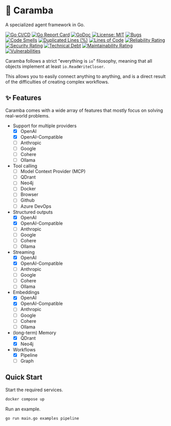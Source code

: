 # 🤖 Caramba

A specialized agent framework in Go.

[![Go CI/CD](https://github.com/theapemachine/caramba/actions/workflows/main.yml/badge.svg)](https://github.com/theapemachine/caramba/actions/workflows/main.yml)
[![Go Report Card](https://goreportcard.com/badge/github.com/theapemachine/caramba)](https://goreportcard.com/report/github.com/theapemachine/caramba)
[![GoDoc](https://godoc.org/github.com/theapemachine/caramba?status.svg)](https://godoc.org/github.com/theapemachine/caramba)
[![License: MIT](https://img.shields.io/badge/License-MIT-yellow.svg)](https://opensource.org/licenses/MIT)
[![Bugs](https://sonarcloud.io/api/project_badges/measure?project=TheApeMachine_caramba&metric=bugs)](https://sonarcloud.io/summary/new_code?id=TheApeMachine_caramba)
[![Code Smells](https://sonarcloud.io/api/project_badges/measure?project=TheApeMachine_caramba&metric=code_smells)](https://sonarcloud.io/summary/new_code?id=TheApeMachine_caramba)
[![Duplicated Lines (%)](https://sonarcloud.io/api/project_badges/measure?project=TheApeMachine_caramba&metric=duplicated_lines_density)](https://sonarcloud.io/summary/new_code?id=TheApeMachine_caramba)
[![Lines of Code](https://sonarcloud.io/api/project_badges/measure?project=TheApeMachine_caramba&metric=ncloc)](https://sonarcloud.io/summary/new_code?id=TheApeMachine_caramba)
[![Reliability Rating](https://sonarcloud.io/api/project_badges/measure?project=TheApeMachine_caramba&metric=reliability_rating)](https://sonarcloud.io/summary/new_code?id=TheApeMachine_caramba)
[![Security Rating](https://sonarcloud.io/api/project_badges/measure?project=TheApeMachine_caramba&metric=security_rating)](https://sonarcloud.io/summary/new_code?id=TheApeMachine_caramba)
[![Technical Debt](https://sonarcloud.io/api/project_badges/measure?project=TheApeMachine_caramba&metric=sqale_index)](https://sonarcloud.io/summary/new_code?id=TheApeMachine_caramba)
[![Maintainability Rating](https://sonarcloud.io/api/project_badges/measure?project=TheApeMachine_caramba&metric=sqale_rating)](https://sonarcloud.io/summary/new_code?id=TheApeMachine_caramba)
[![Vulnerabilities](https://sonarcloud.io/api/project_badges/measure?project=TheApeMachine_caramba&metric=vulnerabilities)](https://sonarcloud.io/summary/new_code?id=TheApeMachine_caramba)

Caramba follows a strict "everything is `io`" filosophy, meaning that all objects implement at least `io.ReadWriteCloser`.

This allows you to easily connect anything to anything, and is a direct result of the difficulties of creating complex workflows.

## ✨ Features

Caramba comes with a wide array of features that mostly focus on solving real-world problems.

- Support for multiple providers
  - [x] OpenAI
  - [x] OpenAI-Compatible
  - [ ] Anthropic
  - [ ] Google
  - [ ] Cohere
  - [ ] Ollama
- Tool calling
  - [ ] Model Context Provider (MCP)
  - [ ] QDrant
  - [ ] Neo4j
  - [ ] Docker
  - [ ] Browser
  - [ ] Github
  - [ ] Azure DevOps
- Structured outputs
  - [x] OpenAI
  - [x] OpenAI-Compatible
  - [ ] Anthropic
  - [ ] Google
  - [ ] Cohere
  - [ ] Ollama
- Streaming
  - [x] OpenAI
  - [x] OpenAI-Compatible
  - [ ] Anthropic
  - [ ] Google
  - [ ] Cohere
  - [ ] Ollama
- Embeddings
  - [x] OpenAI
  - [x] OpenAI-Compatible
  - [ ] Anthropic
  - [ ] Google
  - [ ] Cohere
  - [ ] Ollama
- (long-term) Memory
  - [x] QDrant
  - [x] Neo4j
- Workflows
  - [x] Pipeline
  - [ ] Graph

## Quick Start

Start the required services.

```bash
docker compose up
```

Run an example.

```bash
go run main.go examples pipeline
```
